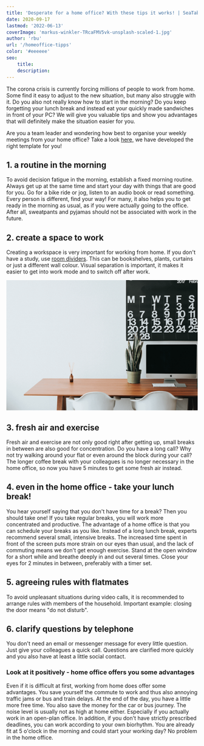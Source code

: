 ```yaml
---
title: 'Desperate for a home office? With these tips it works! | SeaTable'
date: 2020-09-17
lastmod: '2022-06-13'
coverImage: 'markus-winkler-TRcaFMV5vk-unsplash-scaled-1.jpg'
author: 'rbu'
url: '/homeoffice-tipps'
color: '#eeeeee'
seo:
    title:
    description:
---
```


The corona crisis is currently forcing millions of people to work from home. Some find it easy to adjust to the new situation, but many also struggle with it. Do you also not really know how to start in the morning? Do you keep forgetting your lunch break and instead eat your quickly made sandwiches in front of your PC? We will give you valuable tips and show you advantages that will definitely make the situation easier for you.

Are you a team leader and wondering how best to organise your weekly meetings from your home office? Take a look [here,](https://seatable.io/en/team-meetings-remote-organisieren/) we have developed the right template for you!

## 1\. a routine in the morning

To avoid decision fatigue in the morning, establish a fixed morning routine. Always get up at the same time and start your day with things that are good for you. Go for a bike ride or jog, listen to an audio book or read something. Every person is different, find your way! For many, it also helps you to get ready in the morning as usual, as if you were actually going to the office. After all, sweatpants and pyjamas should not be associated with work in the future.

## 2\. create a space to work

Creating a workspace is very important for working from home. If you don't have a study, use [room dividers](https://diy-family.com/diy-raumteiler-6-praktische-ideen/). This can be bookshelves, plants, curtains or just a different wall colour. Visual separation is important, it makes it easier to get into work mode and to switch off after work.

![Home office](images/Bildschirmfoto-2020-09-08-um-11.37.16.png)

## 3\. fresh air and exercise

Fresh air and exercise are not only good right after getting up, small breaks in between are also good for concentration. Do you have a long call? Why not try walking around your flat or even around the block during your call? The longer coffee break with your colleagues is no longer necessary in the home office, so now you have 5 minutes to get some fresh air instead.

## 4\. even in the home office - take your lunch break!

You hear yourself saying that you don't have time for a break? Then you should take one! If you take regular breaks, you will work more concentrated and productive. The advantage of a home office is that you can schedule your breaks as you like. Instead of a long lunch break, experts recommend several small, intensive breaks. The increased time spent in front of the screen puts more strain on our eyes than usual, and the lack of commuting means we don't get enough exercise. Stand at the open window for a short while and breathe deeply in and out several times. Close your eyes for 2 minutes in between, preferably with a timer set.

## 5\. agreeing rules with flatmates

To avoid unpleasant situations during video calls, it is recommended to arrange rules with members of the household. Important example: closing the door means "do not disturb".

## 6\. clarify questions by telephone

You don't need an email or messenger message for every little question. Just give your colleagues a quick call. Questions are clarified more quickly and you also have at least a little social contact.

### Look at it positively - home office offers you some advantages

Even if it is difficult at first, working from home does offer some advantages. You save yourself the commute to work and thus also annoying traffic jams or bus and train delays. At the end of the day, you have a little more free time. You also save the money for the car or bus journey. The noise level is usually not as high at home either. Especially if you actually work in an open-plan office. In addition, if you don't have strictly prescribed deadlines, you can work according to your own biorhythm. You are already fit at 5 o'clock in the morning and could start your working day? No problem in the home office.
